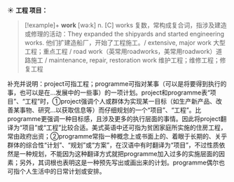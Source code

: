 ☀ <span class="category">**工程 项目：**</span>
>[!example]+ <span class="vocabulary">**work**</span> [wə:k] 
> <span class="definition">n. [C] works 复数，常构成复合词，指涉及建造或修理的活动：</span>They expanded the shipyards and started engineering works. 他们扩建造船厂，开始了工程施工。/ extensive, major work 大型工程；重点工程 / road work（英常用roadworks，美常用roadwork）道路施工 / maintenance, repair, restoration work 维护工程；维修工程；修复工程 

补充并说明：project可指工程；programme可指对某事（可以是将要得到执行的事，也可以是在…发展中的一些事）的一项计划。project和programme表“项目”、“工程”时，①project强调个人或群体为实现某一目标（如生产新产品、改善某事物、研究…以获取信息等）而仔细规划的一个“项目”、“工程”。比programme更强调一种目标感，且涉及更多的执行层面的事情。因此将project翻译为“项目”或“工程”比较合适。美式英语中还可指为贫困家庭所实施的住房工程，常由政府出资；②programme常指一种概念上或书面上的、着眼于长期的、关乎群体的综合性“计划”、“规划”或“方案”，在汉语中有时翻译为“项目”，不过性质依然是一种规划，不能因为这种翻译方式就把programme加入过多的实施层面的因素；另外，其词根也表明这是一种预先写出或画出来的计划。programme偶尔也可指个人生活中的日常计划或安排。


